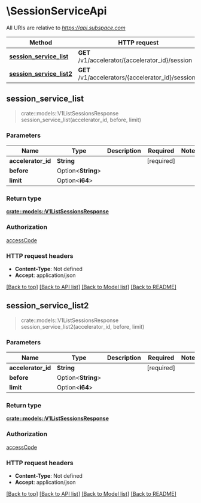# \SessionServiceApi

All URIs are relative to *https://api.subspace.com*

Method | HTTP request | Description
------------- | ------------- | -------------
[**session_service_list**](SessionServiceApi.md#session_service_list) | **GET** /v1/accelerator/{accelerator_id}/session | 
[**session_service_list2**](SessionServiceApi.md#session_service_list2) | **GET** /v1/accelerators/{accelerator_id}/sessions | 



## session_service_list

> crate::models::V1ListSessionsResponse session_service_list(accelerator_id, before, limit)


### Parameters


Name | Type | Description  | Required | Notes
------------- | ------------- | ------------- | ------------- | -------------
**accelerator_id** | **String** |  | [required] |
**before** | Option<**String**> |  |  |
**limit** | Option<**i64**> |  |  |

### Return type

[**crate::models::V1ListSessionsResponse**](v1ListSessionsResponse.md)

### Authorization

[accessCode](../README.md#accessCode)

### HTTP request headers

- **Content-Type**: Not defined
- **Accept**: application/json

[[Back to top]](#) [[Back to API list]](../README.md#documentation-for-api-endpoints) [[Back to Model list]](../README.md#documentation-for-models) [[Back to README]](../README.md)


## session_service_list2

> crate::models::V1ListSessionsResponse session_service_list2(accelerator_id, before, limit)


### Parameters


Name | Type | Description  | Required | Notes
------------- | ------------- | ------------- | ------------- | -------------
**accelerator_id** | **String** |  | [required] |
**before** | Option<**String**> |  |  |
**limit** | Option<**i64**> |  |  |

### Return type

[**crate::models::V1ListSessionsResponse**](v1ListSessionsResponse.md)

### Authorization

[accessCode](../README.md#accessCode)

### HTTP request headers

- **Content-Type**: Not defined
- **Accept**: application/json

[[Back to top]](#) [[Back to API list]](../README.md#documentation-for-api-endpoints) [[Back to Model list]](../README.md#documentation-for-models) [[Back to README]](../README.md)

